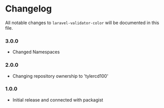 # Changelog

All notable changes to `laravel-validator-color` will be documented in this file.

### 3.0.0
- Changed Namespaces

### 2.0.0
- Changing repository ownership to 'tylercd100'

### 1.0.0
- Initial release and connected with packagist
